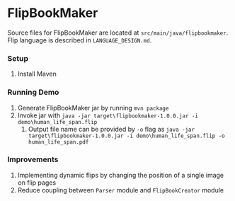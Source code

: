 # FlipBookMaker
Source files for FlipBookMaker are located at `src/main/java/flipbookmaker`. Flip language is described in `LANGUAGE_DESIGN.md`.

### Setup
1. Install Maven

### Running Demo
1. Generate FlipBookMaker jar by running `mvn package`
2. Invoke jar with `java -jar target\flipbookmaker-1.0.0.jar -i demo\human_life_span.flip`
    1. Output file name can be provided by `-o` flag as `java -jar target\flipbookmaker-1.0.0.jar -i demo\human_life_span.flip -o human_life_span.pdf`

### Improvements
1. Implementing dynamic flips by changing the position of a single image on flip pages
2. Reduce coupling between `Parser` module and `FlipBookCreator` module
